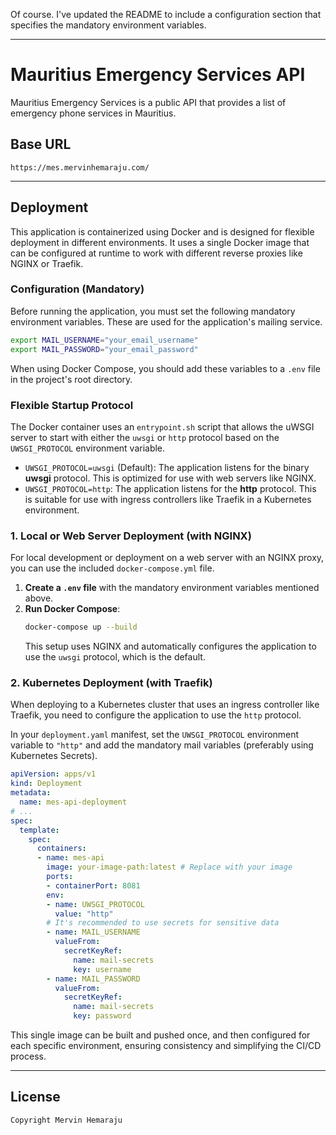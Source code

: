 Of course. I've updated the README to include a configuration section that specifies the mandatory environment variables.

-----

# Mauritius Emergency Services API

Mauritius Emergency Services is a public API that provides a list of emergency phone services in Mauritius.

## Base URL

`https://mes.mervinhemaraju.com/`

-----

## Deployment

This application is containerized using Docker and is designed for flexible deployment in different environments. It uses a single Docker image that can be configured at runtime to work with different reverse proxies like NGINX or Traefik.

### Configuration (Mandatory)

Before running the application, you must set the following mandatory environment variables. These are used for the application's mailing service.

```bash
export MAIL_USERNAME="your_email_username"
export MAIL_PASSWORD="your_email_password"
```

When using Docker Compose, you should add these variables to a `.env` file in the project's root directory.

### Flexible Startup Protocol

The Docker container uses an `entrypoint.sh` script that allows the uWSGI server to start with either the `uwsgi` or `http` protocol based on the `UWSGI_PROTOCOL` environment variable.

  - `UWSGI_PROTOCOL=uwsgi` (Default): The application listens for the binary **uwsgi** protocol. This is optimized for use with web servers like NGINX.
  - `UWSGI_PROTOCOL=http`: The application listens for the **http** protocol. This is suitable for use with ingress controllers like Traefik in a Kubernetes environment.

### 1\. Local or Web Server Deployment (with NGINX)

For local development or deployment on a web server with an NGINX proxy, you can use the included `docker-compose.yml` file.

1.  **Create a `.env` file** with the mandatory environment variables mentioned above.
2.  **Run Docker Compose**:
    ```bash
    docker-compose up --build
    ```
    This setup uses NGINX and automatically configures the application to use the `uwsgi` protocol, which is the default.

### 2\. Kubernetes Deployment (with Traefik)

When deploying to a Kubernetes cluster that uses an ingress controller like Traefik, you need to configure the application to use the `http` protocol.

In your `deployment.yaml` manifest, set the `UWSGI_PROTOCOL` environment variable to `"http"` and add the mandatory mail variables (preferably using Kubernetes Secrets).

```yaml
apiVersion: apps/v1
kind: Deployment
metadata:
  name: mes-api-deployment
# ...
spec:
  template:
    spec:
      containers:
      - name: mes-api
        image: your-image-path:latest # Replace with your image
        ports:
        - containerPort: 8081
        env:
        - name: UWSGI_PROTOCOL
          value: "http"
        # It's recommended to use secrets for sensitive data
        - name: MAIL_USERNAME
          valueFrom:
            secretKeyRef:
              name: mail-secrets
              key: username
        - name: MAIL_PASSWORD
          valueFrom:
            secretKeyRef:
              name: mail-secrets
              key: password
```

This single image can be built and pushed once, and then configured for each specific environment, ensuring consistency and simplifying the CI/CD process.

-----

## License

```
Copyright Mervin Hemaraju
```
